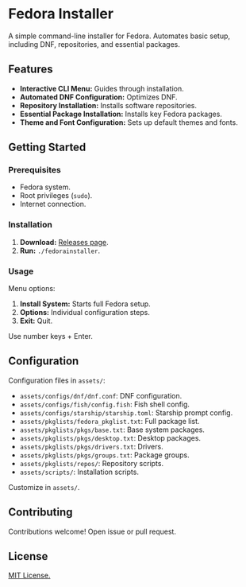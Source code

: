# Fedora Installer

A simple command-line installer for Fedora. Automates basic setup, including DNF, repositories, and essential packages.

## Features

*   **Interactive CLI Menu:** Guides through installation.
*   **Automated DNF Configuration:** Optimizes DNF.
*   **Repository Installation:** Installs software repositories.
*   **Essential Package Installation:** Installs key Fedora packages.
*   **Theme and Font Configuration:** Sets up default themes and fonts.

## Getting Started

### Prerequisites

*   Fedora system.
*   Root privileges (`sudo`).
*   Internet connection.

### Installation

1.  **Download:** [Releases page](https://github.com/v1mkss/FedoraInstaller/releases/latest).
2.  **Run:** `./fedorainstaller`.

### Usage

Menu options:

1.  **Install System:** Starts full Fedora setup.
2.  **Options:** Individual configuration steps.
3.  **Exit:** Quit.

Use number keys + Enter.

## Configuration

Configuration files in `assets/`:

*   `assets/configs/dnf/dnf.conf`: DNF configuration.
*   `assets/configs/fish/config.fish`: Fish shell config.
*   `assets/configs/starship/starship.toml`: Starship prompt config.
*   `assets/pkglists/fedora_pkglist.txt`: Full package list.
*   `assets/pkglists/pkgs/base.txt`: Base system packages.
*   `assets/pkglists/pkgs/desktop.txt`: Desktop packages.
*   `assets/pkglists/pkgs/drivers.txt`: Drivers.
*   `assets/pkglists/pkgs/groups.txt`: Package groups.
*   `assets/pkglists/repos/`: Repository scripts.
*   `assets/scripts/`: Installation scripts.

Customize in `assets/`.

## Contributing

Contributions welcome! Open issue or pull request.

## License

[MIT License.](./LICENSE)
